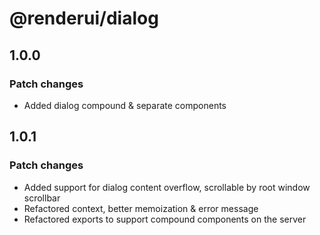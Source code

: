 # @renderui/dialog

## 1.0.0

### Patch changes

- Added dialog compound & separate components

## 1.0.1

### Patch changes

- Added support for dialog content overflow, scrollable by root window scrollbar
- Refactored context, better memoization & error message
- Refactored exports to support compound components on the server

